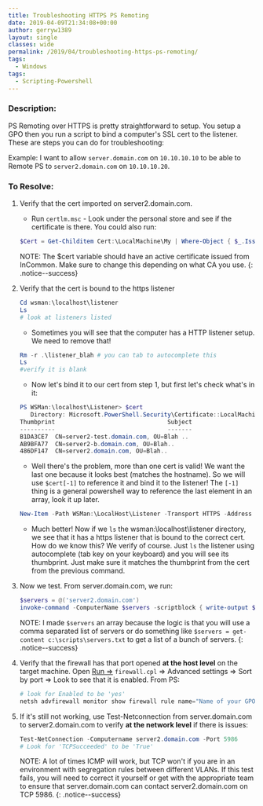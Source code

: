 ```yaml
---
title: Troubleshooting HTTPS PS Remoting
date: 2019-04-09T21:34:08+00:00
author: gerryw1389
layout: single
classes: wide
permalink: /2019/04/troubleshooting-https-ps-remoting/
tags:
  - Windows
tags:
  - Scripting-Powershell
---
```

<!--more-->

### Description:

PS Remoting over HTTPS is pretty straightforward to setup. You setup a GPO then you run a script to bind a computer's SSL cert to the listener. These are steps you can do for troubleshooting:

Example: I want to allow `server.domain.com` on `10.10.10.10` to be able to Remote PS to `server2.domain.com` on `10.10.10.20`.

### To Resolve:

1. Verify that the cert imported on server2.domain.com.

   - Run `certlm.msc` - Look under the personal store and see if the certificate is there. You could also run:

   ```powershell
   $Cert = Get-Childitem Cert:\LocalMachine\My | Where-Object { $_.Issuer.StartsWith("CN=InCommon") -and $_.notafter -gt (get-date) }
   ```

   NOTE: The $cert variable should have an active certificate issued from InCommon. Make sure to change this depending on what CA you use.
   {: .notice--success}

2. Verify that the cert is bound to the https listener

   ```powershell
   Cd wsman:\localhost\listener
   Ls
   # look at listeners listed
   ```

   - Sometimes you will see that the computer has a HTTP listener setup. We need to remove that!

   ```powershell
   Rm -r .\listener_blah # you can tab to autocomplete this
   Ls
   #verify it is blank
   ```

   - Now let's bind it to our cert from step 1, but first let's check what's in it:

   ```powershell
   PS WSMan:\localhost\Listener> $cert
      Directory: Microsoft.PowerShell.Security\Certificate::LocalMachine\My
   Thumbprint                                Subject
   ----------                                -------
   B1DA3CE7  CN=server2-test.domain.com, OU=Blah ..
   AB9BFA77  CN=server2-b.domain.com, OU=Blah..
   486DF147  CN=server2.domain.com, OU=Blah..
   ```

   - Well there's the problem, more than one cert is valid! We want the last one because it looks best (matches the hostname). So we will use `$cert[-1]` to reference it and bind it to the listener! The `[-1]` thing is a general powershell way to reference the last element in an array, look it up later.

   ```powershell
   New-Item -Path WSMan:\LocalHost\Listener -Transport HTTPS -Address * -CertificateThumbPrint $Cert[-1].Thumbprint -Force
   ```

   - Much better! Now if we `ls` the wsman:\localhost\listener directory, we see that it has a https listener that is bound to the correct cert. How do we know this? We verify of course. Just `ls`  the listener using autocomplete (tab key on your keyboard) and you will see its thumbprint. Just make sure it matches the thumbprint from the cert from the previous command.

3. Now we test. From server.domain.com, we run:

   ```powershell
   $servers = @('server2.domain.com')
   invoke-command -ComputerName $servers -scriptblock { write-output $env:computername } -usessl
   ```

   NOTE: I made `$servers` an array because the logic is that you will use a comma separated list of servers or do something like `$servers = get-content c:\scripts\servers.txt` to get a list of a bunch of servers.
   {: .notice--success}

4. Verify that the firewall has that port opened **at the host level** on the target machine. Open [Run =>](https://automationadmin.com/2016/05/command-prompt-overview/) `firewall.cpl` => Advanced settings => Sort by port => Look to see that it is enabled. From PS:

   ```powershell
   # look for Enabled to be 'yes'
   netsh advfirewall monitor show firewall rule name="Name of your GPO"
   ```

5. If it's still not working, use Test-Netconnection from server.domain.com to server2.domain.com to verify **at the network level** if there is issues:

   ```powershell
   Test-NetConnection -Computername server2.domain.com -Port 5986
   # Look for 'TCPSucceeded' to be 'True'
   ```

   NOTE: A lot of times ICMP will work, but TCP won't if you are in an environment with segregation rules between different VLANs. If this test fails, you will need to correct it yourself or get with the appropriate team to ensure that server.domain.com can contact server2.domain.com on TCP 5986.
   {: .notice--success}